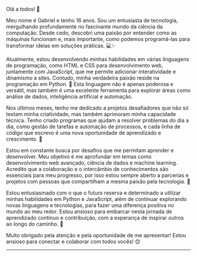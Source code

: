 
Olá a todos! 👋

Meu nome é Gabriel e tenho 16 anos. Sou um entusiasta de tecnologia, mergulhando profundamente no fascinante mundo da ciência da computação. Desde cedo, descobri uma paixão por entender como as máquinas funcionam e, mais importante, como podemos programá-las para transformar ideias em soluções práticas. 💻✨

Atualmente, estou desenvolvendo minhas habilidades em várias linguagens de programação, como HTML e CSS para desenvolvimento web, juntamente com JavaScript, que me permite adicionar interatividade e dinamismo a sites. Contudo, minha verdadeira paixão reside na programação em Python. 🌟 Esta linguagem não é apenas poderosa e versátil, mas também é uma excelente ferramenta para explorar áreas como análise de dados, inteligência artificial e automação.

Nos últimos meses, tenho me dedicado a projetos desafiadores que não só testam minha criatividade, mas também aprimoram minha capacidade técnica. Tenho criado programas que ajudam a resolver problemas do dia a dia, como gestão de tarefas e automação de processos, e cada linha de código que escrevo é uma nova oportunidade de aprendizado e crescimento. 🚀

Estou em constante busca por desafios que me permitam aprender e desenvolver. Meu objetivo é me aprofundar em temas como desenvolvimento web avançado, ciência de dados e machine learning. Acredito que a colaboração e o intercâmbio de conhecimentos são essenciais para meu progresso, por isso estou sempre aberto a parcerias e projetos com pessoas que compartilham a mesma paixão pela tecnologia. 🤝

Estou entusiasmado com o que o futuro reserva e determinado a utilizar minhas habilidades em Python e JavaScript, além de continuar explorando novas linguagens e tecnologias, para fazer uma diferença positiva no mundo ao meu redor. Estou ansioso para embarcar nesta jornada de aprendizado contínuo e contribuição, com a esperança de inspirar outros ao longo do caminho. 🌈

Muito obrigado pela atenção e pela oportunidade de me apresentar! Estou ansioso para conectar e colaborar com todos vocês! 😊

---


<!---
Gabriel-killer/Gabriel-killer is a ✨ special ✨ repository because its `README.md` (this file) appears on your GitHub profile.
You can click the Preview link to take a look at your changes.
--->

